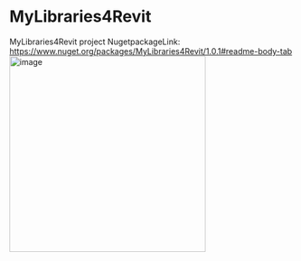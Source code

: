 # MyLibraries4Revit
MyLibraries4Revit project
NugetpackageLink: https://www.nuget.org/packages/MyLibraries4Revit/1.0.1#readme-body-tab
<img width="347" alt="image" src="https://github.com/user-attachments/assets/3b540115-03a6-410a-b09c-15d0f81f3acf" />
